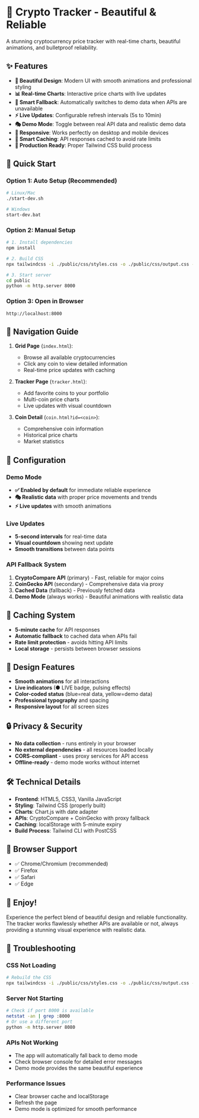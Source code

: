 # 🚀 Crypto Tracker - Beautiful & Reliable

A stunning cryptocurrency price tracker with real-time charts, beautiful animations, and bulletproof reliability.

## ✨ Features

- **🎨 Beautiful Design**: Modern UI with smooth animations and professional styling
- **📊 Real-time Charts**: Interactive price charts with live updates
- **🔄 Smart Fallback**: Automatically switches to demo data when APIs are unavailable
- **⚡ Live Updates**: Configurable refresh intervals (5s to 10min)
- **🎭 Demo Mode**: Toggle between real API data and realistic demo data
- **📱 Responsive**: Works perfectly on desktop and mobile devices
- **💾 Smart Caching**: API responses cached to avoid rate limits
- **🔧 Production Ready**: Proper Tailwind CSS build process

## 🚀 Quick Start

### Option 1: Auto Setup (Recommended)
```bash
# Linux/Mac
./start-dev.sh

# Windows
start-dev.bat
```

### Option 2: Manual Setup
```bash
# 1. Install dependencies
npm install

# 2. Build CSS
npx tailwindcss -i ./public/css/styles.css -o ./public/css/output.css --minify

# 3. Start server
cd public
python -m http.server 8000
```

### Option 3: Open in Browser
```
http://localhost:8000
```

## 🎯 Navigation Guide

1. **Grid Page** (`index.html`):
   - Browse all available cryptocurrencies
   - Click any coin to view detailed information
   - Real-time price updates with caching

2. **Tracker Page** (`tracker.html`):
   - Add favorite coins to your portfolio
   - Multi-coin price charts
   - Live updates with visual countdown

3. **Coin Detail** (`coin.html?id=<coin>`):
   - Comprehensive coin information
   - Historical price charts
   - Market statistics

## 🔧 Configuration

### Demo Mode
- **✅ Enabled by default** for immediate reliable experience
- **🎭 Realistic data** with proper price movements and trends
- **⚡ Live updates** with smooth animations

### Live Updates
- **5-second intervals** for real-time data
- **Visual countdown** showing next update
- **Smooth transitions** between data points

### API Fallback System
1. **CryptoCompare API** (primary) - Fast, reliable for major coins
2. **CoinGecko API** (secondary) - Comprehensive data via proxy
3. **Cached Data** (fallback) - Previously fetched data
4. **Demo Mode** (always works) - Beautiful animations with realistic data

## 💾 Caching System

- **5-minute cache** for API responses
- **Automatic fallback** to cached data when APIs fail
- **Rate limit protection** - avoids hitting API limits
- **Local storage** - persists between browser sessions

## 🎨 Design Features

- **Smooth animations** for all interactions
- **Live indicators** (● LIVE badge, pulsing effects)
- **Color-coded status** (blue=real data, yellow=demo data)
- **Professional typography** and spacing
- **Responsive layout** for all screen sizes

## 🔒 Privacy & Security

- **No data collection** - runs entirely in your browser
- **No external dependencies** - all resources loaded locally
- **CORS-compliant** - uses proxy services for API access
- **Offline-ready** - demo mode works without internet

## 🛠️ Technical Details

- **Frontend**: HTML5, CSS3, Vanilla JavaScript
- **Styling**: Tailwind CSS (properly built)
- **Charts**: Chart.js with date adapter
- **APIs**: CryptoCompare + CoinGecko with proxy fallback
- **Caching**: localStorage with 5-minute expiry
- **Build Process**: Tailwind CLI with PostCSS

## 📱 Browser Support

- ✅ Chrome/Chromium (recommended)
- ✅ Firefox
- ✅ Safari
- ✅ Edge

## 🎉 Enjoy!

Experience the perfect blend of beautiful design and reliable functionality. The tracker works flawlessly whether APIs are available or not, always providing a stunning visual experience with realistic data.

## 🐛 Troubleshooting

### CSS Not Loading
```bash
# Rebuild the CSS
npx tailwindcss -i ./public/css/styles.css -o ./public/css/output.css --minify
```

### Server Not Starting
```bash
# Check if port 8000 is available
netstat -an | grep :8000
# Or use a different port
python -m http.server 8080
```

### APIs Not Working
- The app will automatically fall back to demo mode
- Check browser console for detailed error messages
- Demo mode provides the same beautiful experience

### Performance Issues
- Clear browser cache and localStorage
- Refresh the page
- Demo mode is optimized for smooth performance
